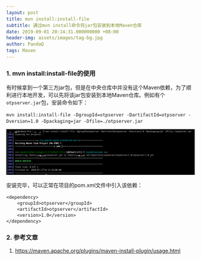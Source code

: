 ```yaml
---
layout: post
title: mvn install:install-file
subtitle: 通过mvn install命令将jar包安装到本地Maven仓库
date: 2019-09-01 20:14:31.000000000 +08:00
header-img: assets/images/tag-bg.jpg
author: PandaQ
tags: Maven
---
```


### 1. mvn install:install-file的使用

有时候拿到一个第三方jar包，但是在中央仓库中并没有这个Maven依赖，为了顺利进行本地开发，可以先将该jar包安装到本地Maven仓库。例如有个`otpserver.jar`包，安装命令如下：


`mvn install:install-file -DgroupId=otpserver -DartifactId=otpserver -Dversion=1.0 -Dpackaging=jar -Dfile=./otpserver.jar`


![mvn-install.png](/assets/images/2019-09/mvn-install.png)

安装完毕，可以正常在项目的pom.xml文件中引入该依赖：

```text
<dependency>
    <groupId>otpserver</groupId>
    <artifactId>otpserver</artifactId>
    <version>1.0</version>
</dependency>
```

### 2. 参考文章

1. <a href="https://maven.apache.org/plugins/maven-install-plugin/usage.html" target="_blank">https://maven.apache.org/plugins/maven-install-plugin/usage.html</a>
